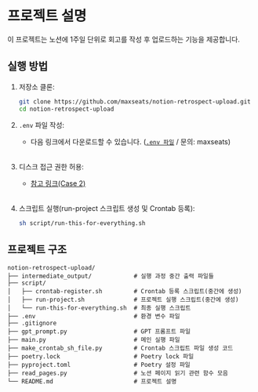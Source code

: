 # 프로젝트 설명

이 프로젝트는 노션에 1주일 단위로 회고를 작성 후 업로드하는 기능을 제공합니다.

## 실행 방법

1. 저장소 클론:
    ```bash
    git clone https://github.com/maxseats/notion-retrospect-upload.git
    cd notion-retrospect-upload
    ```
2. `.env` 파일 작성:

    - 다음 링크에서 다운로드할 수 있습니다. ([`.env 파일`](https://www.notion.so/1b20c76f6ccb8058bf97f75cbde32610?pvs=4) / 문의: maxseats)
    
    <br>


3. 디스크 접근 권한 허용:

    - [참고 링크(Case 2)](https://23log.tistory.com/171)

    <br>

    
4. 스크립트 실행(run-project 스크립트 생성 및 Crontab 등록):
    ```bash
    sh script/run-this-for-everything.sh
    ```

## 프로젝트 구조
```
notion-retrospect-upload/
├── intermediate_output/            # 실행 과정 중간 출력 파일들
├── script/
│   ├── crontab-register.sh         # Crontab 등록 스크립트(중간에 생성)
│   ├── run-project.sh              # 프로젝트 실행 스크립트(중간에 생성)
│   └── run-this-for-everything.sh  # 최종 실행 스크립트
├── .env                            # 환경 변수 파일
├── .gitignore
├── gpt_prompt.py                   # GPT 프롬프트 파일
├── main.py                         # 메인 실행 파일
├── make_crontab_sh_file.py         # Crontab 스크립트 파일 생성 코드
├── poetry.lock                     # Poetry lock 파일
├── pyproject.toml                  # Poetry 설정 파일
├── read_pages.py                   # 노션 페이지 읽기 관련 함수 모음
└── README.md                       # 프로젝트 설명
```


